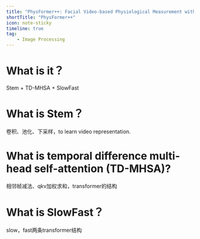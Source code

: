 ```yaml
---
title: "PhysFormer++: Facial Video-based Physiological Measurement with SlowFast Temporal Difference Transformer"
shortTitle: "PhysFormer++"
icon: note-sticky
timeline: true
tag:
    - Image Processing
---
```


# What is it？

Stem + TD-MHSA + SlowFast

# What is Stem？

卷积、池化、下采样，to learn video representation.

# What is temporal difference multi-head self-attention (TD-MHSA)?

相邻帧减法、qkv加权求和，transformer的结构

# What is SlowFast？

slow，fast两条transformer结构




